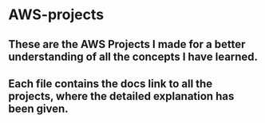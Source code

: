 # AWS-projects
## These are the AWS Projects I made for a better understanding of all the concepts I have learned.<br/>
## Each file contains the docs link to all the projects, where the detailed explanation has been given.
